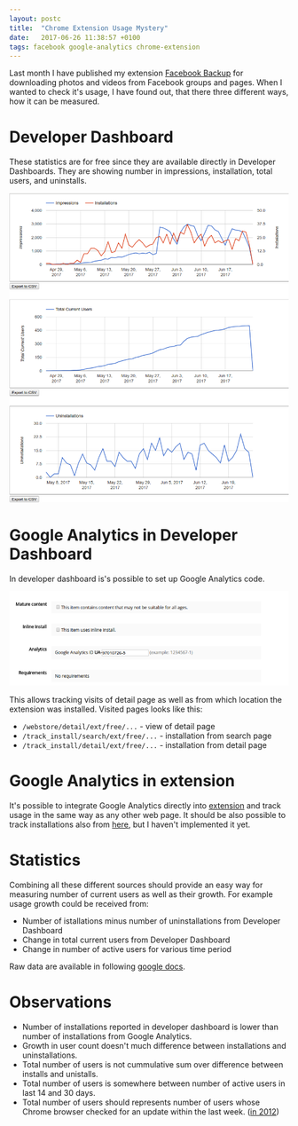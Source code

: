 ```yaml
---
layout: postc
title:  "Chrome Extension Usage Mystery"
date:   2017-06-26 11:38:57 +0100
tags: facebook google-analytics chrome-extension
---
```


Last month I have published my extension [Facebook Backup][facebook-backup] for downloading photos and videos from Facebook groups and pages. When I wanted to check it's usage, I have found out, that there three different ways, how it can be measured.

# Developer Dashboard #

These statistics are for free since they are available directly in Developer Dashboards. They are showing number in impressions, installation, total users, and uninstalls.

![Developers Dashboard - Usage](/assets/2017-06-26-chrome-extension-dd-usage.png)

# Google Analytics in Developer Dashboard #

In developer dashboard is's possible to set up Google Analytics code.

![Developers Dashboard - Google Analytics](/assets/2017-06-26-chrome-extension-dd-settings.png)


This allows tracking visits of detail page as well as from which location the extension was installed. Visited pages looks like this:

* `/webstore/detail/ext/free/...` - view of detail page
* `/track_install/search/ext/free/...` - installation from search page
* `/track_install/detail/ext/free/...` - installation from detail page

# Google Analytics in extension #

It's possible to integrate Google Analytics directly into [extension][extension-tut] and track usage in the same way as any other web page. It should be also possible to track installations also from [here][extension-track-installs], but I haven't implemented it yet.

# Statistics #

Combining all these different sources should provide an easy way for measuring number of current users as well as their growth. For example usage growth could be received from:

* Number of istallations minus number of uninstallations from Developer Dashboard
* Change in total current users from Developer Dashboard
* Change in number of active users for various time period

Raw data are available in following [google docs].

# Observations #
* Number of installations reported in developer dashboard is lower than number of installations from Google Analytics.
* Growth in user count doesn't much difference between installations and uninstallations.
* Total number of users is not cummulative sum over difference between installs and unistalls.
* Total number of users is somewhere between number of active users in last 14 and 30 days.
* Total number of users should represents number of users whose Chrome browser checked for an update within the last week. ([in 2012])

[facebook-backup]: https://chrome.google.com/webstore/detail/facebook-backup-download/cipgolmkimeojgfilkiofiifhpecjbkj
[extension-tut]: https://developer.chrome.com/extensions/tut_analytics
[extension-track-installs]: https://developer.chrome.com/extensions/runtime#event-onInstalled
[google docs]: https://goo.gl/MfuPq9
[in 2012]: https://groups.google.com/a/chromium.org/forum/#!msg/chromium-apps/Sie4cmSTZmk/d-YJtCdcvW0J
